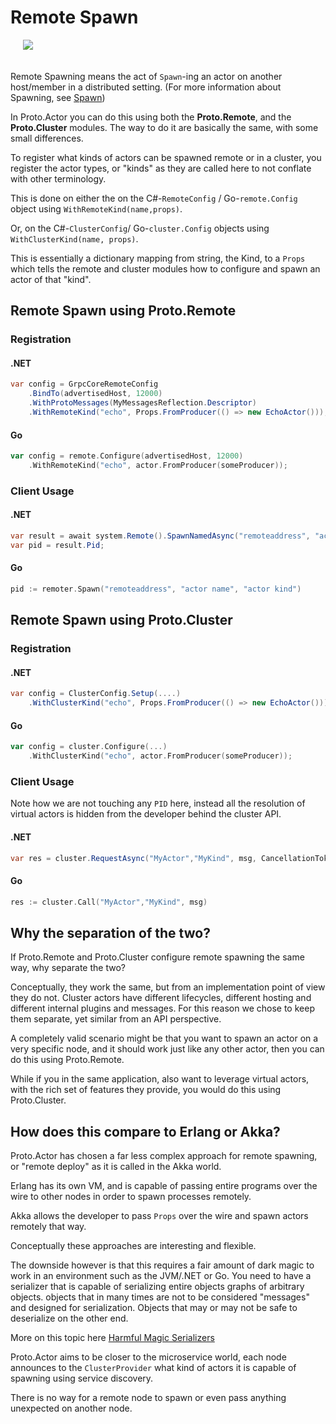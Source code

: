 # Remote Spawn

<img src="../images/Remote-spawn-blue.png" style="max-height:400px;margin-bottom:20px;margin-left:20px">

Remote Spawning means the act of `Spawn`-ing an actor on another host/member in a distributed setting.
(For more information about Spawning, see [Spawn](spawn.md))

In Proto.Actor you can do this using both the **Proto.Remote**, and the **Proto.Cluster** modules.
The way to do it are basically the same, with some small differences.

To register what kinds of actors can be spawned remote or in a cluster, you register the actor types, or "kinds" as they are called here to not conflate with other terminology.

This is done on either the on the C#-`RemoteConfig` / Go-`remote.Config` object using `WithRemoteKind(name,props)`.

Or, on the C#-`ClusterConfig`/ Go-`cluster.Config` objects using `WithClusterKind(name, props)`.

This is essentially a dictionary mapping from string, the Kind, to a `Props` which tells the remote and cluster modules how to configure and spawn an actor of that "kind".

## Remote Spawn using Proto.Remote

### Registration

#### .NET


```csharp
var config = GrpcCoreRemoteConfig
    .BindTo(advertisedHost, 12000)
    .WithProtoMessages(MyMessagesReflection.Descriptor)
    .WithRemoteKind("echo", Props.FromProducer(() => new EchoActor()));
```


#### Go


```go
var config = remote.Configure(advertisedHost, 12000)
    .WithRemoteKind("echo", actor.FromProducer(someProducer));
```



### Client Usage

#### .NET


```csharp
var result = await system.Remote().SpawnNamedAsync("remoteaddress", "actor name", "actor kind", timeout);
var pid = result.Pid;
```


#### Go


```go
pid := remoter.Spawn("remoteaddress", "actor name", "actor kind")
```



## Remote Spawn using Proto.Cluster

### Registration

#### .NET


```csharp
var config = ClusterConfig.Setup(....)
    .WithClusterKind("echo", Props.FromProducer(() => new EchoActor()));
```


#### Go


```go
var config = cluster.Configure(...)
    .WithClusterKind("echo", actor.FromProducer(someProducer));
```



### Client Usage

Note how we are not touching any `PID` here, instead all the resolution of virtual actors is hidden from the developer behind the cluster API.

#### .NET


```csharp
var res = cluster.RequestAsync("MyActor","MyKind", msg, CancellationTokens.WithTimeout(2000));
```


#### Go


```go
res := cluster.Call("MyActor","MyKind", msg)
```



## Why the separation of the two?

If Proto.Remote and Proto.Cluster configure remote spawning the same way, why separate the two?

Conceptually, they work the same, but from an implementation point of view they do not.
Cluster actors have different lifecycles, different hosting and different internal plugins and messages.
For this reason we chose to keep them separate, yet similar from an API perspective.

A completely valid scenario might be that you want to spawn an actor on a very specific node, and it should work just like any other actor, then you can do this using Proto.Remote.

While if you in the same application, also want to leverage virtual actors, with the rich set of features they provide, you would do this using Proto.Cluster.

## How does this compare to Erlang or Akka?

Proto.Actor has chosen a far less complex approach for remote spawning, or "remote deploy" as it is called in the Akka world.

Erlang has its own VM, and is capable of passing entire programs over the wire to other nodes in order to spawn processes remotely.

Akka allows the developer to pass `Props` over the wire and spawn actors remotely that way.

Conceptually these approaches are interesting and flexible.

The downside however is that this requires a fair amount of dark magic to work in an environment such as the JVM/.NET or Go.
You need to have a serializer that is capable of serializing entire objects graphs of arbitrary objects. objects that in many times are not to be considered "messages" and designed for serialization.
Objects that may or may not be safe to deserialize on the other end.

More on this topic here [Harmful Magic Serializers](serialization#harmful-magic-serializers)

Proto.Actor aims to be closer to the microservice world, each node announces to the `ClusterProvider` what kind of actors it is capable of spawning using service discovery.

There is no way for a remote node to spawn or even pass anything unexpected on another node.
